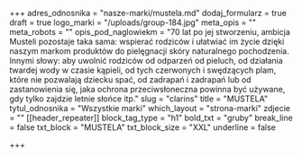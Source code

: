 +++
adres_odnosnika = "nasze-marki/mustela.md"
dodaj_formularz = true
draft = true
logo_marki = "/uploads/group-184.jpg"
meta_opis = ""
meta_robots = ""
opis_pod_naglowiekm = "70 lat po jej stworzeniu, ambicja Musteli pozostaje taka sama: wspierać rodziców i ułatwiać im życie dzięki naszym markom produktów do pielęgnacji skóry naturalnego pochodzenia. Innymi słowy: aby uwolnić rodziców od odparzeń od pieluch, od działania twardej wody w czasie kąpieli, od tych czerwonych i swędzących plam, które nie pozwalają dziecku spać, od zadrapań i zadrapań lub od zastanowienia się, jaka ochrona przeciwsłoneczna powinna być używane, gdy tylko zajdzie letnie słońce itp."
slug = "clarins"
title = "MUSTELA"
tytul_odnosnika = "Wszystkie marki"
which_layout = "strona-marki"
zdjecie = ""
[[header_repeater]]
block_tag_type = "h1"
bold_txt = "gruby"
break_line = false
txt_block = "MUSTELA"
txt_block_size = "XXL"
underline = false

+++
